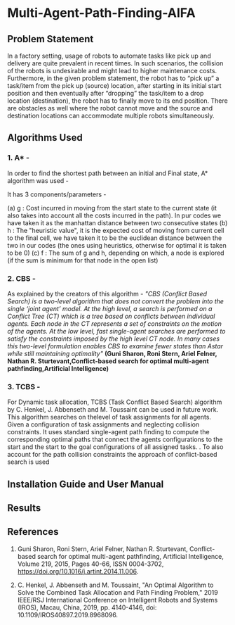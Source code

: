 # Multi-Agent-Path-Finding-AIFA
## Problem Statement


In a factory setting, usage of robots to automate tasks like pick up and delivery are quite prevalent in recent times. In such scenarios, the collision of the robots is undesirable and might lead to higher maintenance costs. Furthermore, in the given problem statement, the robot has to “pick up” a task/item from the pick up (source) location, after starting in its initial start position and then eventually after “dropping” the task/item to a drop location (destination), the robot has to finally move to its end position. There are obstacles as well where the robot cannot move and the source and destination locations can accommodate multiple robots simultaneously.


## Algorithms Used
### 1. A* - 

In order to find the shortest path between an initial and Final state, A* algorithm was used - 

It has 3 components/parameters - 

(a) g : Cost incurred in moving from the start state to the current state (it also takes into account all the costs incurred in the path). In pur codes we have taken it as the manhattan distance between two consecutive states
(b) h : The "heuristic value", it is the expected cost of moving from current cell to the final cell, we have taken it to be the euclidean distance between the two in our codes (the ones using heuristics, otherwise for optimal it is taken to be 0)
(c) f : The sum of g and h, depending on which, a node is explored (if the sum is minimum for that node in the open list)

### 2. CBS - 

As explained by the creators of this algorithm - *"CBS (Conflict Based Search) is a two-level algorithm that does not convert the problem into the single ‘joint agent’ model. At the high level, a search is performed on a Conflict Tree (CT) which is a tree based on conflicts between individual agents. Each node in the CT represents a set of constraints on the motion of the agents. At the low level, fast single-agent searches are performed to satisfy the constraints imposed by the high level CT node. In many cases this two-level formulation enables CBS to examine fewer states than Astar while still maintaining optimality"* **(Guni Sharon, Roni Stern, Ariel Felner, Nathan R. Sturtevant,Conflict-based search for optimal multi-agent pathfinding,Artificial Intelligence)**


### 3. TCBS -

For Dynamic task allocation, TCBS (Task Conflict Based Search) algorithm by C. Henkel, J. Abbenseth and M. Toussaint can be used in future work. This algorithm  searches on thelevel of task assignments for all agents. Given a configuration of task assignments and neglecting collision constraints. It uses standard single-agent path finding to compute the corresponding optimal paths that connect the agents configurations to the start and the start to the goal configurations
of all assigned tasks. . To also account for the path collision constraints the approach of conflict-based search is used

## Installation Guide and User Manual

## Results

## References

1. Guni Sharon, Roni Stern, Ariel Felner, Nathan R. Sturtevant, Conflict-based search for optimal multi-agent pathfinding, Artificial Intelligence, Volume 219,
2015, Pages 40-66, ISSN 0004-3702, https://doi.org/10.1016/j.artint.2014.11.006.

2. C. Henkel, J. Abbenseth and M. Toussaint, "An Optimal Algorithm to Solve the Combined Task Allocation and Path Finding Problem," 2019 IEEE/RSJ International Conference on Intelligent Robots and Systems (IROS), Macau, China, 2019, pp. 4140-4146, doi: 10.1109/IROS40897.2019.8968096.
